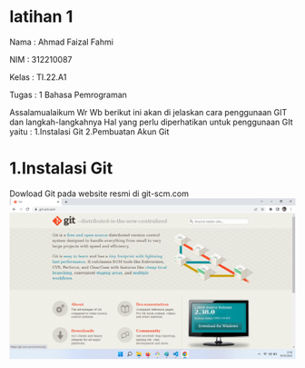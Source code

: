 # latihan 1
Nama    : Ahmad Faizal Fahmi

NIM     : 312210087

Kelas   : TI.22.A1

Tugas   : 1 Bahasa Pemrograman

Assalamualaikum Wr Wb
berikut ini akan di jelaskan cara penggunaan GIT dan langkah-langkahnya
Hal yang perlu diperhatikan untuk penggunaan GIt yaitu :
1.Instalasi Git
2.Pembuatan Akun Git

# 1.Instalasi Git
Dowload Git pada website resmi di git-scm.com
![Gambar 4](screnshoot/4.png)
